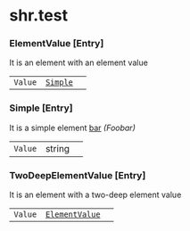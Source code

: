 # shr.test

### <a name="ElementValue"></a>ElementValue [Entry]
It is an element with an element value

|  |  |  |
| --- | --- | --- |
| `Value` | [`Simple`](#Simple) |  |

### <a name="Simple"></a>Simple [Entry]
It is a simple element [bar](http://foo.org/bar) _(Foobar)_

|  |  |  |
| --- | --- | --- |
| `Value` | string |  |

### <a name="TwoDeepElementValue"></a>TwoDeepElementValue [Entry]
It is an element with a two-deep element value

|  |  |  |
| --- | --- | --- |
| `Value` | [`ElementValue`](#ElementValue) |  |